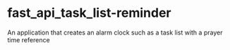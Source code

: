 # fast_api_task_list-reminder
An application that creates an alarm clock such as a task list with a prayer time reference
